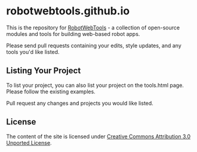 # robotwebtools.github.io

This is the repository for [RobotWebTools](https://robotwebtools.github.io) - a collection of open-source modules and tools for building web-based robot apps.

Please send pull requests containing your edits, style updates, and any tools you'd like listed.

## Listing Your Project

To list your project, you can also list your project on the tools.html page. Please follow the existing examples.

Pull request any changes and projects you would like listed.

## License

The content of the site is licensed under [Creative Commons Attribution 3.0 Unported License](http://creativecommons.org/licenses/by/3.0/deed.en_US).
